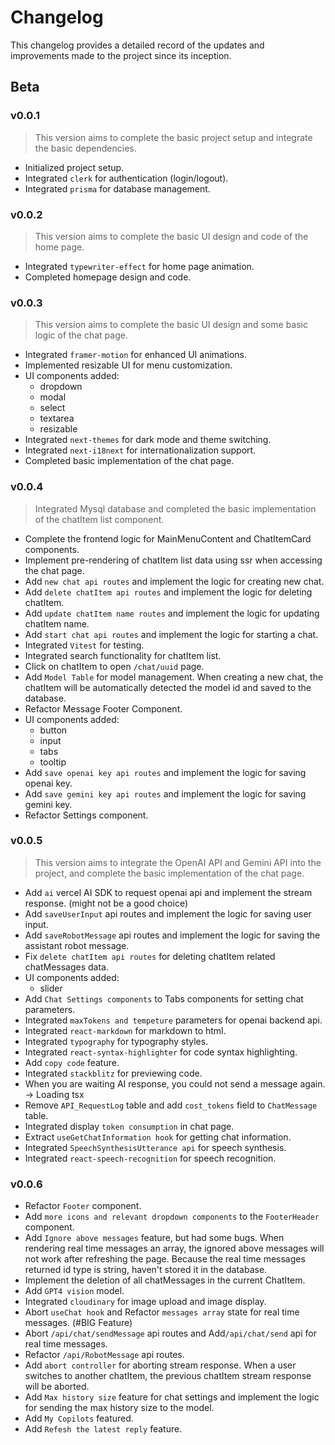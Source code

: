 # Changelog

This changelog provides a detailed record of the updates and improvements made to the project since its inception.

## Beta

### v0.0.1
> This version aims to complete the basic project setup and integrate the basic dependencies.

- Initialized project setup.
- Integrated `clerk` for authentication (login/logout).
- Integrated `prisma` for database management.


### v0.0.2
> This version aims to complete the basic UI design and code of the home page.

- Integrated `typewriter-effect` for home page animation.
- Completed homepage design and code.


### v0.0.3
> This version aims to complete the basic UI design and some basic logic of the chat page.

- Integrated `framer-motion` for enhanced UI animations.
- Implemented resizable UI for menu customization.
- UI components added:
  - dropdown
  - modal
  - select
  - textarea
  - resizable 
- Integrated `next-themes` for dark mode and theme switching.
- Integrated `next-i18next` for internationalization support.
- Completed basic implementation of the chat page.


### v0.0.4
> Integrated Mysql database and completed the basic implementation of the chatItem list component.

- Complete the frontend logic for MainMenuContent and ChatItemCard components.
- Implement pre-rendering of chatItem list data using ssr when accessing the chat page.
- Add `new chat api routes` and implement the logic for creating new chat.
- Add `delete chatItem api routes` and implement the logic for deleting chatItem.
- Add `update chatItem name routes` and implement the logic for updating chatItem name.
- Add `start chat api routes` and implement the logic for starting a chat.
- Integrated `Vitest` for testing.
- Integrated search functionality for chatItem list.
- Click on chatItem to open `/chat/uuid` page.
- Add `Model Table` for model management. When creating a new chat, the chatItem will be automatically detected the model id and saved to the database.
- Refactor Message Footer Component.
- UI components added:
  - button
  - input
  - tabs
  - tooltip
- Add `save openai key api routes` and implement the logic for saving openai key.
- Add `save gemini key api routes` and implement the logic for saving gemini key.
- Refactor Settings component.


### v0.0.5
> This version aims to integrate the OpenAI API and Gemini API into the project, and complete the basic implementation of the chat page.

- Add `ai` vercel AI SDK to request openai api and implement the stream response. (might not be a good choice)
- Add `saveUserInput` api routes and implement the logic for saving user input.
- Add `saveRobotMessage` api routes and implement the logic for saving the assistant robot message.
- Fix `delete chatItem api routes` for deleting chatItem related chatMessages data.
- UI components added:
  - slider
- Add `Chat Settings components` to Tabs components for setting chat parameters.
- Integrated `maxTokens and tempeture` parameters for openai backend api.
- Integrated `react-markdown` for markdown to html.
- Integrated `typography` for typography styles.
- Integrated `react-syntax-highlighter` for code syntax highlighting.
- Add `copy code` feature.
- Integrated `stackblitz` for previewing code.
- When you are waiting AI response, you could not send a message again. -> Loading tsx
- Remove `API_RequestLog` table and add `cost_tokens` field to `ChatMessage` table.
- Integrated display `token consumption` in chat page.
- Extract `useGetChatInformation hook` for getting chat information.
- Integrated `SpeechSynthesisUtterance api` for speech synthesis.
- Integrated `react-speech-recognition` for speech recognition.


### v0.0.6

- Refactor `Footer` component.
- Add `more icons and relevant dropdown components` to the `FooterHeader` component.
- Add `Ignore above messages` feature, but had some bugs. When rendering real time messages an array, the ignored above messages will not work after refreshing the page. Because the real time messages returned id type is string, haven't stored it in the database.
- Implement the deletion of all chatMessages in the current ChatItem.
- Add `GPT4 vision` model.
- Integrated `cloudinary` for image upload and image display.
- Abort `useChat hook` and Refactor `messages array` state for real time messages. (#BIG Feature)
- Abort `/api/chat/sendMessage` api routes and Add`/api/chat/send` api for real time messages.
- Refactor `/api/RobotMessage` api routes.
- Add `abort controller` for aborting stream response. When a user switches to another chatItem, the previous chatItem stream response will be aborted.
- Add `Max history size` feature for chat settings and implement the logic for sending the max history size to the model.
- Add `My Copilots` featured.
- Add `Refesh the latest reply` feature.
